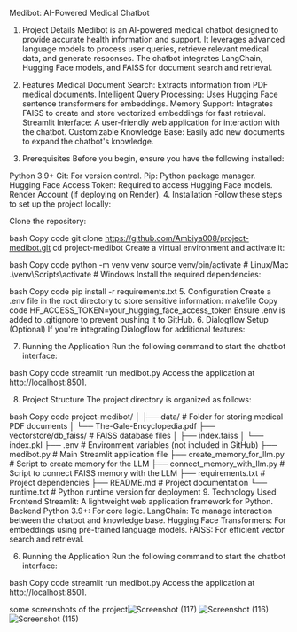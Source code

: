 Medibot: AI-Powered Medical Chatbot
1. Project Details
Medibot is an AI-powered medical chatbot designed to provide accurate health information and support. It leverages advanced language models to process user queries, retrieve relevant medical data, and generate responses. The chatbot integrates LangChain, Hugging Face models, and FAISS for document search and retrieval.

2. Features
Medical Document Search: Extracts information from PDF medical documents.
Intelligent Query Processing: Uses Hugging Face sentence transformers for embeddings.
Memory Support: Integrates FAISS to create and store vectorized embeddings for fast retrieval.
Streamlit Interface: A user-friendly web application for interaction with the chatbot.
Customizable Knowledge Base: Easily add new documents to expand the chatbot's knowledge.
3. Prerequisites
Before you begin, ensure you have the following installed:

Python 3.9+
Git: For version control.
Pip: Python package manager.
Hugging Face Access Token: Required to access Hugging Face models.
Render Account (if deploying on Render).
4. Installation
Follow these steps to set up the project locally:

Clone the repository:

bash
Copy code
git clone https://github.com/Ambiya008/project-medibot.git
cd project-medibot
Create a virtual environment and activate it:

bash
Copy code
python -m venv venv
source venv/bin/activate  # Linux/Mac
.\venv\Scripts\activate   # Windows
Install the required dependencies:

bash
Copy code
pip install -r requirements.txt
5. Configuration
Create a .env file in the root directory to store sensitive information:
makefile
Copy code
HF_ACCESS_TOKEN=your_hugging_face_access_token
Ensure .env is added to .gitignore to prevent pushing it to GitHub.
6. Dialogflow Setup (Optional)
If you're integrating Dialogflow for additional features:


7. Running the Application
Run the following command to start the chatbot interface:

bash
Copy code
streamlit run medibot.py
Access the application at http://localhost:8501.

8. Project Structure
The project directory is organized as follows:

bash
Copy code
project-medibot/
│
├── data/                          # Folder for storing medical PDF documents
│   └── The-Gale-Encyclopedia.pdf
├── vectorstore/db_faiss/          # FAISS database files
│   ├── index.faiss
│   └── index.pkl
├── .env                           # Environment variables (not included in GitHub)
├── medibot.py                     # Main Streamlit application file
├── create_memory_for_llm.py       # Script to create memory for the LLM
├── connect_memory_with_llm.py     # Script to connect FAISS memory with the LLM
├── requirements.txt               # Project dependencies
├── README.md                      # Project documentation
└── runtime.txt                    # Python runtime version for deployment
9. Technology Used
Frontend
Streamlit: A lightweight web application framework for Python.
Backend
Python 3.9+: For core logic.
LangChain: To manage interaction between the chatbot and knowledge base.
Hugging Face Transformers: For embeddings using pre-trained language models.
FAISS: For efficient vector search and retrieval.







6. Running the Application
Run the following command to start the chatbot interface:

bash
Copy code
streamlit run medibot.py
Access the application at http://localhost:8501.

some screenshots of the project![Screenshot (117)](https://github.com/user-attachments/assets/99901798-3ea7-4b7b-8711-b0d271565818)
![Screenshot (116)](https://github.com/user-attachments/assets/b1355fc8-0301-47d5-a9bc-16c39e9ba8d8)
![Screenshot (115)](https://github.com/user-attachments/assets/b11c9a06-9a4c-4580-8752-340872112d18)


